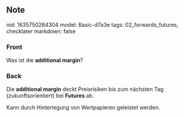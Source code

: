## Note
nid: 1635750284304
model: Basic-d7a3e
tags: 02_forwards_futures, checklater
markdown: false

### Front
Was ist die <b>additional margin</b>?

### Back
Die <b>additional margin</b> deckt Preisrisiken bis zum nächsten Tag (zukunftsorientiert) bei <b>Futures </b>ab.<div>
</div><div>Kann durch Hinterlegung von Wertpapieren geleistet werden.</div>
